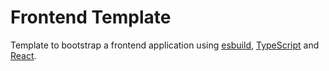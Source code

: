 # Frontend Template

Template to bootstrap a frontend application using [esbuild](https://esbuild.github.io/), [TypeScript](https://www.typescriptlang.org/) and [React](https://react.dev/).
